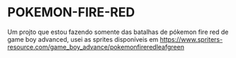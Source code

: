 # POKEMON-FIRE-RED

Um projto que estou fazendo somente das batalhas de pókemon fire red de game boy advanced, usei as sprites disponíveis em <https://www.spriters-resource.com/game_boy_advance/pokemonfireredleafgreen>